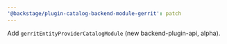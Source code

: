 ```yaml
---
'@backstage/plugin-catalog-backend-module-gerrit': patch
---
```


Add `gerritEntityProviderCatalogModule` (new backend-plugin-api, alpha).
